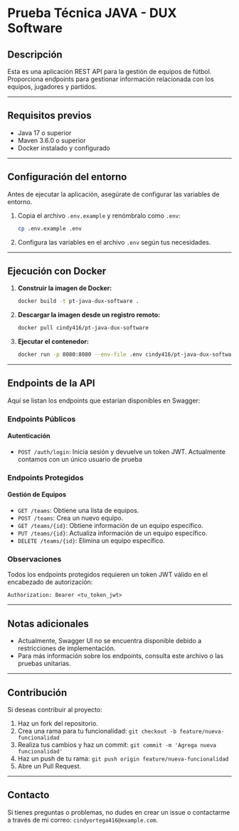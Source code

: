 # Prueba Técnica JAVA - DUX Software

## Descripción

Esta es una aplicación REST API para la gestión de equipos de fútbol. Proporciona endpoints para gestionar información relacionada con los equipos, jugadores y partidos.

---

## Requisitos previos

- Java 17 o superior
- Maven 3.6.0 o superior
- Docker instalado y configurado

---

## Configuración del entorno

Antes de ejecutar la aplicación, asegúrate de configurar las variables de entorno.

1. Copia el archivo `.env.example` y renómbralo como `.env`:
   ```bash
   cp .env.example .env
   ```
2. Configura las variables en el archivo `.env` según tus necesidades.

---

## Ejecución con Docker

1. **Construir la imagen de Docker:**
   ```bash
   docker build -t pt-java-dux-software .
   ```

2. **Descargar la imagen desde un registro remoto:**
   ```bash
   docker pull cindy416/pt-java-dux-software
   ```

4. **Ejecutar el contenedor:**
   ```bash
   docker run -p 8080:8080 --env-file .env cindy416/pt-java-dux-software
   ```

---

## Endpoints de la API

Aquí se listan los endpoints que estarían disponibles en Swagger:

### **Endpoints Públicos**

#### Autenticación
- `POST /auth/login`: Inicia sesión y devuelve un token JWT. Actualmente contamos con un único usuario de prueba

### **Endpoints Protegidos**

#### Gestión de Equipos
- `GET /teams`: Obtiene una lista de equipos.
- `POST /teams`: Crea un nuevo equipo.
- `GET /teams/{id}`: Obtiene información de un equipo específico.
- `PUT /teams/{id}`: Actualiza información de un equipo específico.
- `DELETE /teams/{id}`: Elimina un equipo específico.

### **Observaciones**
Todos los endpoints protegidos requieren un token JWT válido en el encabezado de autorización:
```
Authorization: Bearer <tu_token_jwt>
```

---

## Notas adicionales

- Actualmente, Swagger UI no se encuentra disponible debido a restricciones de implementación.
- Para más información sobre los endpoints, consulta este archivo o las pruebas unitarias.

---

## Contribución

Si deseas contribuir al proyecto:
1. Haz un fork del repositorio.
2. Crea una rama para tu funcionalidad: `git checkout -b feature/nueva-funcionalidad`
3. Realiza tus cambios y haz un commit: `git commit -m 'Agrega nueva funcionalidad'`
4. Haz un push de tu rama: `git push origin feature/nueva-funcionalidad`
5. Abre un Pull Request.

---

## Contacto

Si tienes preguntas o problemas, no dudes en crear un issue o contactarme a través de mi correo: `cindyortega416@example.com`.
